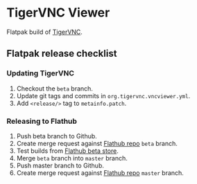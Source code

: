 # TigerVNC Viewer

Flatpak build of [TigerVNC](https://tigervnc.org/).

## Flatpak release checklist

### Updating TigerVNC

1.  Checkout the `beta` branch.
2.  Update git tags and commits in `org.tigervnc.vncviewer.yml`.
3.  Add `<release/>` tag to `metainfo.patch`.

### Releasing to Flathub

1.  Push beta branch to Github.
2.  Create merge request against [Flathub repo][flathub-repo] `beta` branch.
3.  Test builds from [Flathub beta store][flathub-beta].
4.  Merge `beta` branch into `master` branch.
5.  Push master branch to Github.
6.  Create merge request against [Flathub repo][flathub-repo] `master` branch.

[flathub-repo]: https://github.com/flathub/org.tigervnc.vncviewer
[flathub-beta]: https://beta.flathub.org/apps/details/org.tigervnc.vncviewer
